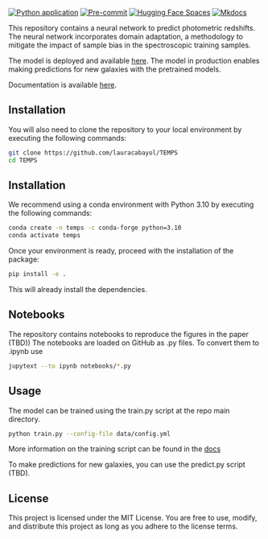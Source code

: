<!--
---
title: Photo-z predictor
emoji: 🌌
colorFrom: blue
colorTo: red
sdk: docker
python_version: 3.11
pinned: false
---
-->

[![Python application](https://img.shields.io/badge/python_application-passing-success)](https://github.com/lauracabayol/TEMPS/actions)
[![Pre-commit](https://img.shields.io/badge/pre--commit-enabled-brightgreen?logo=pre-commit)](https://github.com/pre-commit/pre-commit)
[![Hugging Face Spaces](https://img.shields.io/badge/🤗_Spaces-deployed-blue)](https://huggingface.co/spaces/lauracabayol/TEMPS)
[![Mkdocs](https://img.shields.io/badge/mkdocs-passing-success)](https://github.com/lauracabayol/TEMPS/actions)

This repository contains a neural network to predict photometric redshifts. The neural network incorporates domain adaptation, a methodology to mitigate the impact of sample bias in the spectroscopic training samples.

The model is deployed and available [here](https://huggingface.co/spaces/lauracabayol/TEMPS). The model in production enables making predictions for new galaxies with the pretrained models.

Documentation is available [here](https://lauracabayol.github.io/TEMPS/).

## Installation

You will also need to clone the repository to your local environment by executing the following commands:

```bash
git clone https://github.com/lauracabayol/TEMPS
cd TEMPS
```
## Installation

We recommend using a conda environment with Python 3.10 by executing the following commands:
```bash
conda create -n temps -c conda-forge python=3.10
conda activate temps
```
Once your environment is ready, proceed with the installation of the package:

```bash
pip install -e .
```
This will already install the dependencies.

## Notebooks

The repository contains notebooks to reproduce the figures in the paper (TBD))
The notebooks are loaded on GitHub as .py files. To convert them to .ipynb use <jupytext>

```bash
jupytext --to ipynb notebooks/*.py
```

## Usage

The model can be trained using the train.py script at the repo main directory.

```bash
python train.py --config-file data/config.yml
```
More information on the training script can be found in the [docs](https://lauracabayol.github.io/TEMPS/docs/docs/index.html)

To make predictions for new galaxies, you can use the predict.py script (TBD).

## License

This project is licensed under the MIT License. You are free to use, modify, and distribute this project as long as you adhere to the license terms.
